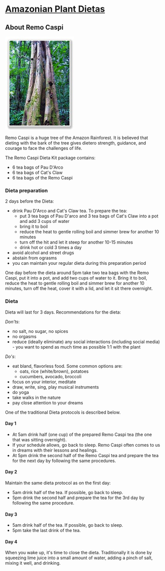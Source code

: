 # [Amazonian Plant Dietas](./)

## About Remo Caspi

![Remo Caspi](/assets/images/small/remocaspi.jpg)

Remo Caspi is a huge tree of the Amazon Rainforest. It is believed that dieting with the bark of the tree gives dietero strength, guidance, and courage to face the challenges of life. 

The Remo Caspi Dieta Kit package contains:
- 6 tea bags of Pau D'Arco
- 6 tea bags of Cat's Claw
- 6 tea bags of the Remo Caspi

### Dieta preparation

2 days before the Dieta:
- drink Pau D'Arco and Cat's Claw tea. To prepare the tea:
  - put 3 tea bags of Pau D'arco and 3 tea bags of Cat's Claw into a pot and add 3 cups of water
  - bring it to boil
  - reduce the heat to gentle rolling boil and simmer brew for another 10 minutes
  - turn off the hit and let it steep for another 10-15 minutes
  - drink hot or cold 3 times a day
- avoid alcohol and street drugs
- abstain from ograsms
- you can maintain your regular dieta during this preparation period

One day before the dieta around 5pm take two tea bags with the Remo Caspi, put it into a pot, and add two cups of water to it. 
Bring it to boil, reduce the heat to gentle rolling boil and simmer brew for another 10 minutes, turn off the heat, cover it with a lid, and let it sit there overnight. 

### Dieta

Dieta will last for 3 days. Recommendations for the dieta:

_Don'ts_:
- no salt, no sugar, no spices
- no orgasms
- reduce (ideally eliminate) any social interactions (including social media) - you want to spend as much time as possible 1:1 with the plant

_Do's_:
- eat bland, flavorless food. Some common options are:
  - oats, rice (white/brown), potatoes
  - cucumbers, avocado, broccoli
- focus on your interior, meditate
- draw, write, sing, play musical instruments
- do yoga
- take walks in the nature
- pay close attention to your dreams

One of the traditional Dieta protocols is described below.

#### Day 1

- At 5am drink half (one cup) of the prepared Remo Caspi tea (the one that was sitting overnight).
- If your schedule allows, go back to sleep. Remo Caspi often comes to us in dreams with their lessons and healings.
- At 5pm drink the second half of the Remo Caspi tea and prepare the tea for the next day by following the same procedures.

#### Day 2

Maintain the same dieta protocol as on the first day:

- 5am drink half of the tea. If possible, go back to sleep.
- 5pm drink the second half and prepare the tea for the 3rd day by following the same procedure.

#### Day 3

- 5am drink half of the tea. If possible, go back to sleep.
- 5pm take the last drink of the tea.


#### Day 4

When you wake up, it's time to close the dieta. 
Traditionally it is done by squeezing lime juice into a small amount of water, adding a pinch of salt, mixing it well, and drinking.
